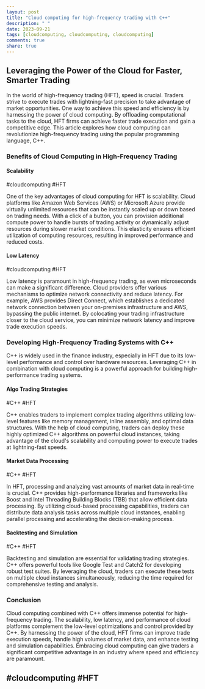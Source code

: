 ```yaml
---
layout: post
title: "Cloud computing for high-frequency trading with C++"
description: " "
date: 2023-09-21
tags: [cloudcomputing, cloudcomputing, cloudcomputing]
comments: true
share: true
---
```

## Leveraging the Power of the Cloud for Faster, Smarter Trading

In the world of high-frequency trading (HFT), speed is crucial. Traders strive to execute trades with lightning-fast precision to take advantage of market opportunities. One way to achieve this speed and efficiency is by harnessing the power of cloud computing. By offloading computational tasks to the cloud, HFT firms can achieve faster trade execution and gain a competitive edge. This article explores how cloud computing can revolutionize high-frequency trading using the popular programming language, C++.

### Benefits of Cloud Computing in High-Frequency Trading

#### Scalability
#cloudcomputing #HFT

One of the key advantages of cloud computing for HFT is scalability. Cloud platforms like Amazon Web Services (AWS) or Microsoft Azure provide virtually unlimited resources that can be instantly scaled up or down based on trading needs. With a click of a button, you can provision additional compute power to handle bursts of trading activity or dynamically adjust resources during slower market conditions. This elasticity ensures efficient utilization of computing resources, resulting in improved performance and reduced costs.

#### Low Latency
#cloudcomputing #HFT

Low latency is paramount in high-frequency trading, as even microseconds can make a significant difference. Cloud providers offer various mechanisms to optimize network connectivity and reduce latency. For example, AWS provides Direct Connect, which establishes a dedicated network connection between your on-premises infrastructure and AWS, bypassing the public internet. By colocating your trading infrastructure closer to the cloud service, you can minimize network latency and improve trade execution speeds.

### Developing High-Frequency Trading Systems with C++

C++ is widely used in the finance industry, especially in HFT due to its low-level performance and control over hardware resources. Leveraging C++ in combination with cloud computing is a powerful approach for building high-performance trading systems.

#### Algo Trading Strategies
#C++ #HFT

C++ enables traders to implement complex trading algorithms utilizing low-level features like memory management, inline assembly, and optimal data structures. With the help of cloud computing, traders can deploy these highly optimized C++ algorithms on powerful cloud instances, taking advantage of the cloud's scalability and computing power to execute trades at lightning-fast speeds.

#### Market Data Processing
#C++ #HFT

In HFT, processing and analyzing vast amounts of market data in real-time is crucial. C++ provides high-performance libraries and frameworks like Boost and Intel Threading Building Blocks (TBB) that allow efficient data processing. By utilizing cloud-based processing capabilities, traders can distribute data analysis tasks across multiple cloud instances, enabling parallel processing and accelerating the decision-making process.

#### Backtesting and Simulation
#C++ #HFT

Backtesting and simulation are essential for validating trading strategies. C++ offers powerful tools like Google Test and Catch2 for developing robust test suites. By leveraging the cloud, traders can execute these tests on multiple cloud instances simultaneously, reducing the time required for comprehensive testing and analysis.

### Conclusion

Cloud computing combined with C++ offers immense potential for high-frequency trading. The scalability, low latency, and performance of cloud platforms complement the low-level optimizations and control provided by C++. By harnessing the power of the cloud, HFT firms can improve trade execution speeds, handle high volumes of market data, and enhance testing and simulation capabilities. Embracing cloud computing can give traders a significant competitive advantage in an industry where speed and efficiency are paramount.

## #cloudcomputing #HFT